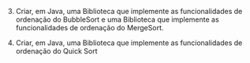 3. Criar, em Java, uma Biblioteca que implemente as funcionalidades de ordenação do BubbleSort e uma Biblioteca que implemente as funcionalidades de ordenação do MergeSort.

4. Criar, em Java, uma Biblioteca que implemente as funcionalidades de ordenação do Quick Sort

